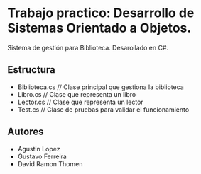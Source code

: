 # Trabajo practico: Desarrollo de Sistemas Orientado a Objetos.

Sistema de gestión para Biblioteca. Desarollado en C#.

## Estructura

- Biblioteca.cs // Clase principal que gestiona la biblioteca
- Libro.cs // Clase que representa un libro
- Lector.cs // Clase que representa un lector
- Test.cs // Clase de pruebas para validar el funcionamiento

## Autores

- Agustin Lopez
- Gustavo Ferreira
- David Ramon Thomen
